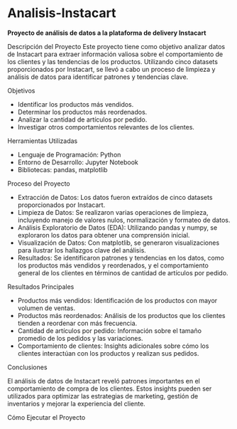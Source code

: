 # Analisis-Instacart
__Proyecto de análisis de datos a la plataforma de delivery Instacart__

Descripción del Proyecto
Este proyecto tiene como objetivo analizar datos de Instacart para extraer información valiosa sobre el comportamiento de los clientes y las tendencias de los productos. Utilizando cinco datasets proporcionados por Instacart, se llevó a cabo un proceso de limpieza y análisis de datos para identificar patrones y tendencias clave.

Objetivos
- Identificar los productos más vendidos.
- Determinar los productos más reordenados.
- Analizar la cantidad de artículos por pedido.
- Investigar otros comportamientos relevantes de los clientes.
  
Herramientas Utilizadas
- Lenguaje de Programación: Python
- Entorno de Desarrollo: Jupyter Notebook
- Bibliotecas: pandas, matplotlib

Proceso del Proyecto
- Extracción de Datos: Los datos fueron extraídos de cinco datasets proporcionados por Instacart.
- Limpieza de Datos: Se realizaron varias operaciones de limpieza, incluyendo manejo de valores nulos, normalización y formateo de datos.
- Análisis Exploratorio de Datos (EDA): Utilizando pandas y numpy, se exploraron los datos para obtener una comprensión inicial.
- Visualización de Datos: Con matplotlib, se generaron visualizaciones para ilustrar los hallazgos clave del análisis.
- Resultados: Se identificaron patrones y tendencias en los datos, como los productos más vendidos y reordenados, y el comportamiento general de los clientes en términos de cantidad de artículos por pedido.

Resultados Principales
- Productos más vendidos: Identificación de los productos con mayor volumen de ventas.
- Productos más reordenados: Análisis de los productos que los clientes tienden a reordenar con más frecuencia.
- Cantidad de artículos por pedido: Información sobre el tamaño promedio de los pedidos y las variaciones.
- Comportamiento de clientes: Insights adicionales sobre cómo los clientes interactúan con los productos y realizan sus pedidos.

Conclusiones

El análisis de datos de Instacart reveló patrones importantes en el comportamiento de compra de los clientes. Estos insights pueden ser utilizados para optimizar las estrategias de marketing, gestión de inventarios y mejorar la experiencia del cliente.

Cómo Ejecutar el Proyecto
